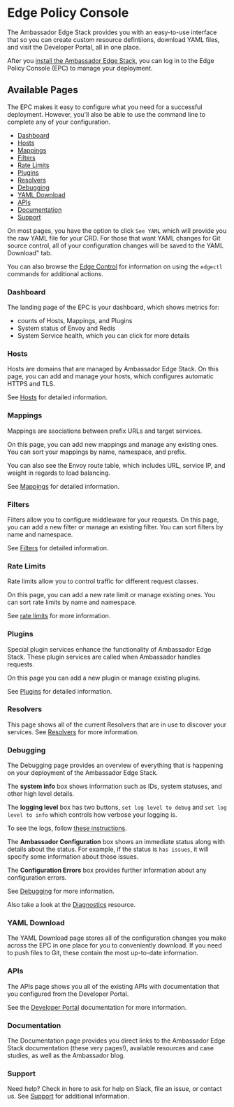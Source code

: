 # Edge Policy Console

The Ambassador Edge Stack provides you with an easy-to-use interface that so you can create custom resource defintiions, download YAML files, and visit the Developer Portal, all in one place.

After you [install the Ambassador Edge Stack](../../user-guide/install), you can log in to the Edge Policy Console (EPC) to manage your deployment.

## Available Pages

The EPC makes it easy to configure what you need for a successful deployment. However, you'll also be able to use the command line to complete any of your configuration.

* [Dashboard](#dashboard)
* [Hosts](#hosts)
* [Mappings](#mappings)
* [Filters](#filters)
* [Rate Limits](#rate-limits)
* [Plugins](#plugins)
* [Resolvers](#resolvers)
* [Debugging](#debugging)
* [YAML Download](#yaml-download)
* [APIs](#apis)
* [Documentation](#documentation)
* [Support](#support)

On most pages, you have the option to click `See YAML` which will provide you the raw YAML file for your CRD. For those that want YAML changes for Git source control, all of your configuration changes will be saved to the YAML Download" tab.

You can also browse the [Edge Control](../../reference/edge-control) for information on using the `edgectl` commands for additional actions.

### Dashboard

The landing page of the EPC is your dashboard, which shows metrics for:

* counts of Hosts, Mappings, and Plugins
* System status of Envoy and Redis
* System Service health, which you can click for more details

### Hosts

Hosts are domains that are managed by Ambassador Edge Stack. On this page, you can add and manage your hosts, which configures automatic HTTPS and TLS.

See [Hosts](../../reference/host-crd) for detailed information.

### Mappings

Mappings are ssociations between prefix URLs and target services.

On this page, you can add new mappings and manage any existing ones. You can sort your mappings by name, namespace, and prefix.

You can also see the Envoy route table, which includes URL, service IP, and weight in regards to load balancing.

See [Mappings](../../reference/mappings) for detailed information.

### Filters

Filters allow you to configure middleware for your requests. On this page, you can add a new filter or manage an existing filter. You can sort filters by name and namespace.

See [Filters](../../reference/filter-reference) for detailed information.

### Rate Limits

Rate limits allow you to control traffic for different request classes.

On this page, you can add a new rate limit or manage existing ones. You can sort rate limits by name and namespace.

See [rate limits](../../reference/rate-limits) for more information.

### Plugins

Special plugin services enhance the functionality of Ambassador Edge Stack. These plugin services are called when Ambassador handles requests.

On this page you can add a new plugin or manage existing plugins.

See [Plugins](../../reference/services/services) for detailed information.

### Resolvers

This page shows all of the current Resolvers that are in use to discover your services. See [Resolvers](../../reference/core/resolvers) for more information.

### Debugging

The Debugging page provides an overview of everything that is happening on your deployment of the Ambassador Edge Stack.

The **system info** box shows information such as IDs, system statuses, and other high level details.

The **logging level** box has two buttons, `set log level to debug` and `set log level to info` which controls how verbose your logging is.

To see the logs, follow [these instructions](/reference/debugging/#review-ambassador-logs).

The **Ambassador Configuration** box shows an immediate status along with details about the status. For example, if the status is `has issues`, it will specify some information about those issues.

The **Configuration Errors** box provides further information about any configuration errors.

See [Debugging](/reference/debugging) for more information.

Also take a look at the [Diagnostics](../../reference/diagnostics) resource.

### YAML Download

The YAML Download page stores all of the configuration changes you make across the EPC in one place for you to conveniently download. If you need to push files to Git, these contain the most up-to-date information.

### APIs

The APIs page shows you all of the existing APIs with documentation that you configured from the Developer Portal.

See the [Developer Portal](../../reference/dev-portal) documentation for more information.

### Documentation

The Documentation page provides you direct links to the Ambassador Edge Stack documentation (these very pages!), available resources and case studies, as well as the Ambassador blog.

### Support

Need help? Check in here to ask for help on Slack, file an issue, or contact us. See [Support](../support) for additional information.
